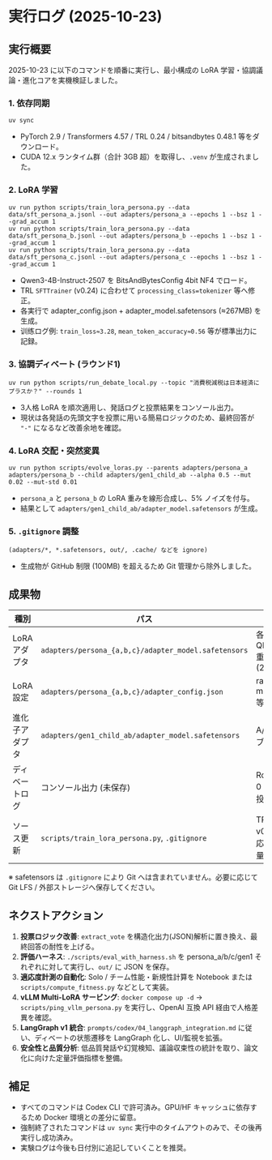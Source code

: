 # 実行ログ (2025-10-23)

## 実行概要
2025-10-23 に以下のコマンドを順番に実行し、最小構成の LoRA 学習・協調議論・進化コアを実機検証しました。

### 1. 依存同期
```
uv sync
```
- PyTorch 2.9 / Transformers 4.57 / TRL 0.24 / bitsandbytes 0.48.1 等をダウンロード。
- CUDA 12.x ランタイム群（合計 3GB 超）を取得し、`.venv` が生成されました。

### 2. LoRA 学習
```
uv run python scripts/train_lora_persona.py --data data/sft_persona_a.jsonl --out adapters/persona_a --epochs 1 --bsz 1 --grad_accum 1
uv run python scripts/train_lora_persona.py --data data/sft_persona_b.jsonl --out adapters/persona_b --epochs 1 --bsz 1 --grad_accum 1
uv run python scripts/train_lora_persona.py --data data/sft_persona_c.jsonl --out adapters/persona_c --epochs 1 --bsz 1 --grad_accum 1
```
- Qwen3-4B-Instruct-2507 を BitsAndBytesConfig 4bit NF4 でロード。
- TRL `SFTTrainer` (v0.24) に合わせて `processing_class=tokenizer` 等へ修正。
- 各実行で adapter_config.json + adapter_model.safetensors (≈267MB) を生成。
- 训练ログ例: `train_loss≈3.28`, `mean_token_accuracy≈0.56` 等が標準出力に記録。

### 3. 協調ディベート (ラウンド1)
```
uv run python scripts/run_debate_local.py --topic "消費税減税は日本経済にプラスか？" --rounds 1
```
- 3人格 LoRA を順次適用し、発話ログと投票結果をコンソール出力。
- 現状は各発話の先頭文字を投票に用いる簡易ロジックのため、最終回答が `"-"` になるなど改善余地を確認。

### 4. LoRA 交配・突然変異
```
uv run python scripts/evolve_loras.py --parents adapters/persona_a adapters/persona_b --child adapters/gen1_child_ab --alpha 0.5 --mut 0.02 --mut-std 0.01
```
- `persona_a` と `persona_b` の LoRA 重みを線形合成し、5% ノイズを付与。
- 結果として `adapters/gen1_child_ab/adapter_model.safetensors` が生成。

### 5. `.gitignore` 調整
```
(adapters/*, *.safetensors, out/, .cache/ などを ignore)
```
- 生成物が GitHub 制限 (100MB) を超えるため Git 管理から除外しました。

## 成果物
| 種別 | パス | 説明 |
| --- | --- | --- |
| LoRA アダプタ | `adapters/persona_{a,b,c}/adapter_model.safetensors` | 各人格の QLoRA 重み (267MB) |
| LoRA 設定 | `adapters/persona_{a,b,c}/adapter_config.json` | rank, α, modules 等 |
| 進化子アダプタ | `adapters/gen1_child_ab/adapter_model.safetensors` | A/B ハイブリッド |
| ディベートログ | コンソール出力 (未保存) | Round-0 発話・投票 | 
| ソース更新 | `scripts/train_lora_persona.py`, `.gitignore` | TRL v0.24 対応, 大容量 ignore |

※ safetensors は `.gitignore` により Git へは含まれていません。必要に応じて Git LFS / 外部ストレージへ保存してください。

## ネクストアクション
1. **投票ロジック改善**: `extract_vote` を構造化出力(JSON)解析に置き換え、最終回答の耐性を上げる。
2. **評価ハーネス**: `./scripts/eval_with_harness.sh` を persona_a/b/c/gen1 それぞれに対して実行し、`out/` に JSON を保存。
3. **適応度計測の自動化**: Solo / チーム性能・新規性計算を Notebook または `scripts/compute_fitness.py` などとして実装。
4. **vLLM Multi-LoRA サービング**: `docker compose up -d` → `scripts/ping_vllm_persona.py` を実行し、OpenAI 互換 API 経由で人格差異を確認。
5. **LangGraph v1 統合**: `prompts/codex/04_langgraph_integration.md` に従い、ディベートの状態遷移を LangGraph 化し、UI/監視を拡張。
6. **安全性と品質分析**: 低品質発話や幻覚検知、議論収束性の統計を取り、論文化に向けた定量評価指標を整備。

## 補足
- すべてのコマンドは Codex CLI で許可済み。GPU/HF キャッシュに依存するため Docker 環境との差分に留意。
- 強制終了されたコマンドは `uv sync` 実行中のタイムアウトのみで、その後再実行し成功済み。
- 実験ログは今後も日付別に追記していくことを推奨。

